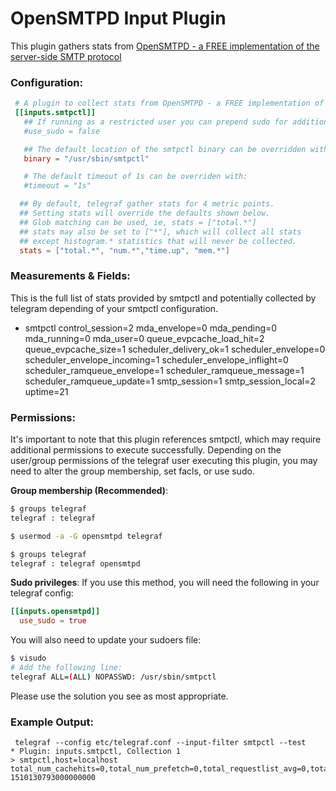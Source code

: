 # OpenSMTPD Input Plugin

This plugin gathers stats from [OpenSMTPD - a FREE implementation of the server-side SMTP protocol](https://www.opensmtpd.org/)

### Configuration:

```toml
 # A plugin to collect stats from OpenSMTPD - a FREE implementation of the server-side SMTP protocol
 [[inputs.smtpctl]]
   ## If running as a restricted user you can prepend sudo for additional access:
   #use_sudo = false

   ## The default location of the smtpctl binary can be overridden with:
   binary = "/usr/sbin/smtpctl"

   # The default timeout of 1s can be overriden with:
   #timeout = "1s"

  ## By default, telegraf gather stats for 4 metric points.
  ## Setting stats will override the defaults shown below.
  ## Glob matching can be used, ie, stats = ["total.*"]
  ## stats may also be set to ["*"], which will collect all stats
  ## except histogram.* statistics that will never be collected.
  stats = ["total.*", "num.*","time.up", "mem.*"]
```

### Measurements & Fields:

This is the full list of stats provided by smtpctl and potentially collected by telegram
depending of your smtpctl configuration.

- smtpctl
    control_session=2
    mda_envelope=0
    mda_pending=0
    mda_running=0
    mda_user=0
    queue_evpcache_load_hit=2
    queue_evpcache_size=1
    scheduler_delivery_ok=1
    scheduler_envelope=0
    scheduler_envelope_incoming=1
    scheduler_envelope_inflight=0
    scheduler_ramqueue_envelope=1
    scheduler_ramqueue_message=1
    scheduler_ramqueue_update=1
    smtp_session=1
    smtp_session_local=2
    uptime=21

### Permissions:

It's important to note that this plugin references smtpctl, which may require additional permissions to execute successfully.
Depending on the user/group permissions of the telegraf user executing this plugin, you may need to alter the group membership, set facls, or use sudo.

**Group membership (Recommended)**:
```bash
$ groups telegraf
telegraf : telegraf

$ usermod -a -G opensmtpd telegraf

$ groups telegraf
telegraf : telegraf opensmtpd
```

**Sudo privileges**:
If you use this method, you will need the following in your telegraf config:
```toml
[[inputs.opensmtpd]]
  use_sudo = true
```

You will also need to update your sudoers file:
```bash
$ visudo
# Add the following line:
telegraf ALL=(ALL) NOPASSWD: /usr/sbin/smtpctl
```

Please use the solution you see as most appropriate.

### Example Output:

```
 telegraf --config etc/telegraf.conf --input-filter smtpctl --test
* Plugin: inputs.smtpctl, Collection 1
> smtpctl,host=localhost total_num_cachehits=0,total_num_prefetch=0,total_requestlist_avg=0,total_requestlist_max=0,total_recursion_time_median=0,total_num_queries=0,total_requestlist_overwritten=0,total_requestlist_current_all=0,time_up=159185.583967,total_num_recursivereplies=0,total_requestlist_exceeded=0,total_requestlist_current_user=0,total_recursion_time_avg=0,total_tcpusage=0,total_num_cachemiss=0 1510130793000000000

```

